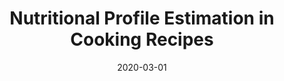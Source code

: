 ---
layout: publications
date: 2020-03-01
title: Nutritional Profile Estimation in Cooking Recipes
venue: DECOR Workshop @ ICDE 
link: "https://arxiv.org/pdf/2004.12184.pdf"
slides: 
poster: 
tldr: Developed a scalable method to estimate nutritional profiles of recipes using a reliable database.
authors: Jushaan Kalra, Devansh Batra, <u> Nirav Diwan <\u>, Ganesh Bagler
code: "https://github.com/cosylabiiit/recipe-knowledge-mining"
---